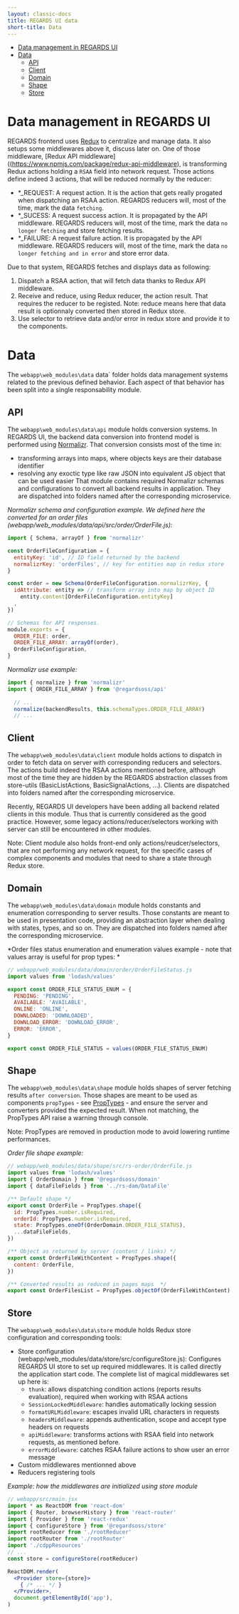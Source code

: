 ```yaml
---
layout: classic-docs
title: REGARDS UI data
short-title: Data
---
```


<!-- START doctoc generated TOC please keep comment here to allow auto update -->
<!-- DON'T EDIT THIS SECTION, INSTEAD RE-RUN doctoc TO UPDATE -->


- [Data management in REGARDS UI](#data-management-in-regards-ui)
- [Data](#data)
  - [API](#api)
  - [Client](#client)
  - [Domain](#domain)
  - [Shape](#shape)
  - [Store](#store)

<!-- END doctoc generated TOC please keep comment here to allow auto update -->

# Data management in REGARDS UI

REGARDS frontend uses [Redux](http://redux.js.org/) to centralize and manage data. It also setups some middlewares above it, discuss later on. One of those middleware, [Redux API middleware]((https://www.npmjs.com/package/redux-api-middleware), is transforming Redux actions holding a `RSAA` field into network request. Those actions define indeed 3 actions, that will be reduced normally by the reducer:
* \*_REQUEST: A request action. It is the action that gets really progated when dispatching an RSAA action. REGARDS reducers will, most of the time, mark the data `fetching`.
* \*_SUCESS: A request success action. It is propagated by the API middleware. REGARDS reducers will, most of the time, mark the data `no longer fetching` and store fetching results.
* \*_FAILURE: A request failure action. It is propagated by the API middleware. REGARDS reducers will, most of the time, mark the data `no longer fetching and in error` and store error data.

Due to that system, REGARDS fetches and displays data as following:
1. Dispatch a RSAA action, that will fetch data thanks to Redux API middleware.
2. Receive and reduce, using Redux reducer, the action result. That requires the reducer to be registed. Note: reduce means here that data result is optionnaly converted then stored in Redux store.
3. Use selector to retrieve data and/or error in redux store and provide it to the components.

# Data

The `webapp\web_modules\data` data` folder holds data management systems related to the previous defined behavior. Each aspect of that behavior has been split into a single responsability module.

## API

The `webapp\web_modules\data\api` module holds conversion systems. In REGARDS UI, the backend data conversion into frontend model is performed using [Normalizr](https://github.com/paularmstrong/normalizr). That conversion consists most of the time in:
* transforming arrays into maps, where objects keys are their database identifier
* resolving any exoctic type like raw JSON into equivalent JS object that can be used easier
That module contains required Normalizr schemas and configurations to convert all backend results in application. They are dispatched into folders named after the corresponding microservice.


*Normalizr schema and configuration example. We defined here the converted for an order files (webapp/web_modules/data/api/src/order/OrderFile.js):*
```js
import { Schema, arrayOf } from 'normalizr'

const OrderFileConfiguration = {
  entityKey: 'id', // ID field returned by the backend
  normalizrKey: 'orderFiles', // key for entities map in redux store
}

const order = new Schema(OrderFileConfiguration.normalizrKey, {
  idAttribute: entity => // transform array into map by object ID
    entity.content[OrderFileConfiguration.entityKey]
  ,
})

// Schemas for API responses.
module.exports = {
  ORDER_FILE: order,
  ORDER_FILE_ARRAY: arrayOf(order),
  OrderFileConfiguration,
}
```

*Normalizr use example:*
```js
import { normalize } from 'normalizr'
import { ORDER_FILE_ARRAY } from '@regardsoss/api'
  
  // ...
  normalize(backendResults, this.schemaTypes.ORDER_FILE_ARRAY)
  // ...
```

## Client 

The `webapp\web_modules\data\client` module holds actions to dispatch in order to fetch data on server with corresponding reducers and selectors. The actions build indeed the RSAA actions mentioned before, although most of the time they are hidden by the REGARDS abstraction classes from store-utils (BasicListActions, BasicSignalActions, ...). Clients are dispatched into folders named after the corresponding microservice.

<!-- TODO link to store utils -->
<!-- TODO Example for Action / reducer / selectors -->

Recently, REGARDS UI developers have been adding all backend related clients in this module. Thus that is currently considered as the good practice. However, some legacy actions/reducer/selectors working with server can still be encountered in other modules.

Note: Client module also holds front-end only actions/reudcer/selectors, that are not performing any network request, for the specific cases of complex components and modules that need to share a state through Redux store.

## Domain

The `webapp\web_modules\data\domain` module holds constants and enumeration corresponding to server results. Those constants are meant to be used in presentation code, providing an abstraction layer when dealing with states, types, and so on. They are dispatched into folders named after the corresponding microservice.

*Order files status enumeration and enumeration values example - note that values array is useful for prop types: *
```js
// webapp/web_modules/data/domain/order/OrderFileStatus.js
import values from 'lodash/values'

export const ORDER_FILE_STATUS_ENUM = {
  PENDING: 'PENDING',
  AVAILABLE: 'AVAILABLE',
  ONLINE: 'ONLINE',
  DOWNLOADED: 'DOWNLOADED',
  DOWNLOAD_ERROR: 'DOWNLOAD_ERROR',
  ERROR: 'ERROR',
}

export const ORDER_FILE_STATUS = values(ORDER_FILE_STATUS_ENUM)
```

## Shape

The `webapp\web_modules\data\shape` module holds shapes of server fetching results `after conversion`. Those shapes are meant to be used as components `propTypes` - see [PropTypes](https://github.com/facebook/prop-types) - and ensure the server and converters provided the expected result. When not matching, the PropTypes API raise a warning through console.

Note: PropTypes are removed in production mode to avoid lowering runtime performances.

*Order file shape example:* 
```js
// webapp/web_modules/data/shape/src/rs-order/OrderFile.js
import values from 'lodash/values'
import { OrderDomain } from '@regardsoss/domain'
import { dataFileFields } from '../rs-dam/DataFile'

/** Default shape */
export const OrderFile = PropTypes.shape({
  id: PropTypes.number.isRequired,
  orderId: PropTypes.number.isRequired,
  state: PropTypes.oneOf(OrderDomain.ORDER_FILE_STATUS),
  ...dataFileFields,
})

/** Object as returned by server (content / links) */
export const OrderFileWithContent = PropTypes.shape({
  content: OrderFile,
})

/** Converted results as reduced in pages maps  */
export const OrderFilesList = PropTypes.objectOf(OrderFileWithContent)
```

## Store

The `webapp\web_modules\data\store` module holds Redux store configuration and corresponding tools:
* Store configuration (webapp/web_modules/data/store/src/configureStore.js): Configures REGARDS UI store to set up required middlewares. It is called directly the application start code. The complete list of magical middlewares set up here is:
  * `thunk`: allows dispatching condition actions (reports results evaluation), required when working with RSAA actions
  * `SessionLockedMiddleware`: handles automatically locking session
  * `formatURLMiddleware`: escapes invalid URL characters in requests
  * `headersMiddleware`: appends authentication, scope and accept type headers on requests
  * `apiMiddleware`: transforms actions with RSAA field into network requests, as mentioned before.
  * `errorMiddleware`: catches RSAA failure actions to show user an error message
* Custom middlewares mentionned above
* Reducers registering tools

*Example: how the middlewares are initialized using store module*
```jsx
// webapp/src/main.jsx
import * as ReactDOM from 'react-dom'
import { Router, browserHistory } from 'react-router'
import { Provider } from 'react-redux'
import { configureStore } from '@regardsoss/store'
import rootReducer from './rootReducer'
import rootRouter from './rootRouter'
import './cdppResources'
// ...
const store = configureStore(rootReducer)

ReactDOM.render(
  <Provider store={store}>
    { /* ... */ }
  </Provider>,
  document.getElementById('app'),
)
```



